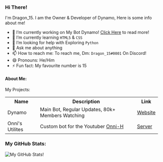 ### Hi There! 
I'm Dragon_15. I am the Owner & Developer of Dynamo, Here is some info about me!
- 🔭 I’m currently working on My Bot Dynamo! [Click Here](https://www.dynamobot.xyz/about) to read more!
- 🌱 I’m currently learning `HTML5` & `CSS`
- 🤔 I’m looking for help with Exploring `Python`
- 💬 Ask me about anything
- 📫 How to reach me: To reach me, Dm: `Dragon_15#0001` On Discord!
- 😄 Pronouns: He/Him
- ⚡ Fun fact: My favourite number is 15

#### About Me:
My Projects:
<table style="width:100%">
  <tr>
    <th>Name</th>
    <th>Description</th>
    <th>Link</th>
  </tr>
  <tr>
    <td>Dynamo</td>
    <td>Main Bot, Regular Updates, 80k+ Members Watching</td>
    <td><a href="https://www.dynamobot.xyz">Website</a></td>
  </tr>
  <tr>
    <td>Onni's Utilites</td>
    <td>Custom bot for the Youtuber <a href="https://www.youtube.com/c/OnniH/featured">Onni-H</a></td>
    <td><a href="https://discord.gg/qxr4QztfEG">Server</a></td>
  </tr>
</table>

### My GitHub Stats:
![My GitHub Stats!](https://github-readme-stats.vercel.app/api?username=DragonDev15&show_icons=true&theme=radical)
